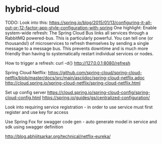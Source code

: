 # hybrid-cloud

TODO:
Look into this: https://spring.io/blog/2015/01/13/configuring-it-all-out-or-12-factor-app-style-configuration-with-spring
One highlight: 
    Enable system-wide refresh:
    The Spring Cloud Bus links all services through a RabbitMQ powered-bus. This is particularly powerful. You can tell one (or thousands!) of microservices to refresh themselves by sending a single message to a message bus. This prevents downtime and is much more friendly than having to systematically restart individual services or nodes.

How to trigger a refresh: curl -d{} http://127.0.0.1:8080/refresh

Spring Cloud Netflix: 
https://github.com/spring-cloud/spring-cloud-netflix/blob/master/docs/src/main/asciidoc/spring-cloud-netflix.adoc
http://cloud.spring.io/spring-cloud-netflix/spring-cloud-netflix.html

Set up config server
https://cloud.spring.io/spring-cloud-config/spring-cloud-config.html
https://spring.io/guides/gs/centralized-configuration/

Look into requiring service registration - in order to use service must first register and use key for access
 
Use Spring Fox for swagger code gen
    - auto generate model in service and sdk using swagger definition

 
http://blog.abhijitsarkar.org/technical/netflix-eureka/
 